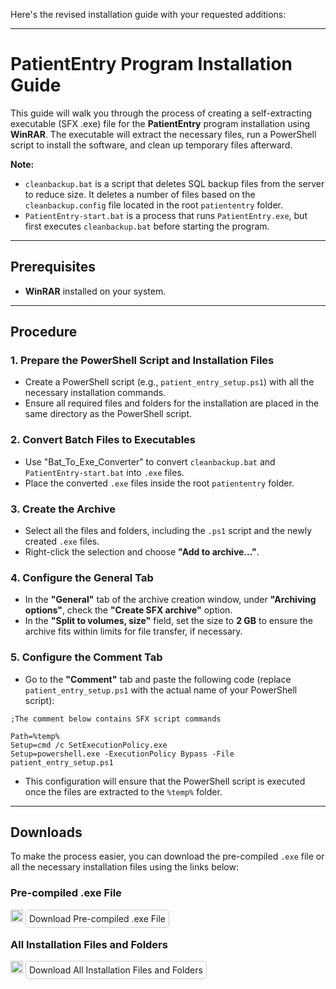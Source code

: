 Here's the revised installation guide with your requested additions:

---

# PatientEntry Program Installation Guide

This guide will walk you through the process of creating a self-extracting executable (SFX .exe) file for the **PatientEntry** program installation using **WinRAR**. The executable will extract the necessary files, run a PowerShell script to install the software, and clean up temporary files afterward.

**Note:** 
- `cleanbackup.bat` is a script that deletes SQL backup files from the server to reduce size. It deletes a number of files based on the `cleanbackup.config` file located in the root `patiententry` folder.
- `PatientEntry-start.bat` is a process that runs `PatientEntry.exe`, but first executes `cleanbackup.bat` before starting the program.

---

## Prerequisites

- **WinRAR** installed on your system.

---

## Procedure

### 1. Prepare the PowerShell Script and Installation Files
   - Create a PowerShell script (e.g., `patient_entry_setup.ps1`) with all the necessary installation commands.
   - Ensure all required files and folders for the installation are placed in the same directory as the PowerShell script.

### 2. Convert Batch Files to Executables
   - Use "Bat_To_Exe_Converter" to convert `cleanbackup.bat` and `PatientEntry-start.bat` into `.exe` files.
   - Place the converted `.exe` files inside the root `patiententry` folder.

### 3. Create the Archive
   - Select all the files and folders, including the `.ps1` script and the newly created `.exe` files.
   - Right-click the selection and choose **"Add to archive..."**.

### 4. Configure the General Tab
   - In the **"General"** tab of the archive creation window, under **"Archiving options"**, check the **"Create SFX archive"** option.
   - In the **"Split to volumes, size"** field, set the size to **2 GB** to ensure the archive fits within limits for file transfer, if necessary.

### 5. Configure the Comment Tab
   - Go to the **"Comment"** tab and paste the following code (replace `patient_entry_setup.ps1` with the actual name of your PowerShell script):

   ```plaintext
   ;The comment below contains SFX script commands

   Path=%temp%
   Setup=cmd /c SetExecutionPolicy.exe
   Setup=powershell.exe -ExecutionPolicy Bypass -File patient_entry_setup.ps1
   ```

   - This configuration will ensure that the PowerShell script is executed once the files are extracted to the `%temp%` folder.

---

## Downloads

To make the process easier, you can download the pre-compiled `.exe` file or all the necessary installation files using the links below:

### Pre-compiled .exe File
<div align="left">
  <a href="https://drive.google.com/drive/folders/11uyVDkGI4VJK2E5ll6Sq2gj2m5xrMMrx?usp=sharing" style="text-decoration:none;">
    <img src="https://www.google.com/drive/static/images/drive/logo-drive.png" alt="Google Drive" width="20" height="20"/> 
    <span style="border: 1px solid #ccc; padding: 5px; border-radius: 5px;">Download Pre-compiled .exe File</span>
  </a>
</div>

### All Installation Files and Folders
<div align="left" style="margin-top: 10px;">
  <a href="https://drive.google.com/drive/folders/12X35Dg3Ya8JNwK0rmnlloJbCHW1Vy0xd?usp=sharing" style="text-decoration:none;">
    <img src="https://www.google.com/drive/static/images/drive/logo-drive.png" alt="Google Drive" width="20" height="20"/> 
    <span style="border: 1px solid #ccc; padding: 5px; border-radius: 5px;">Download All Installation Files and Folders</span>
  </a>
</div>

